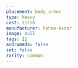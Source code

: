 ```yaml
---
placement: body_armor
type: heavy
cost: 21250
manufacturer: hahne-kedar
image: null
tags: []
andromeda: false
set: false
rarity: common
---
```

